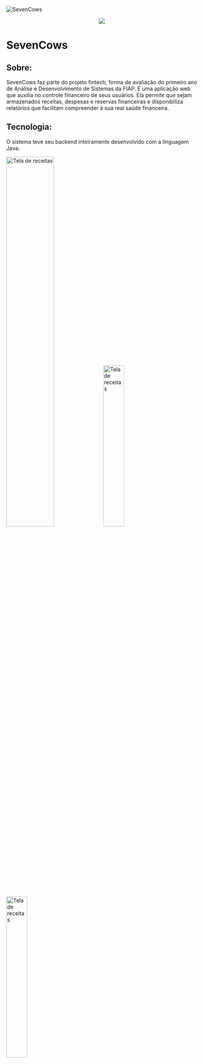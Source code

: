 
![SevenCows](https://github.com/marcelohlp/sevencows/assets/112910894/db596861-19ca-476b-b9eb-60cd6bf044e1)

<p align="center">
<img loading="lazy" src="http://img.shields.io/static/v1?label=STATUS&message=FINALIZADO&color=GREEN&style=for-the-badge"/>
</p>

# SevenCows

## Sobre:

SevenCows faz parte do projeto fintech, forma de avaliação do primeiro ano de Análise e Desenvolvimento de Sistemas da FIAP.
É uma aplicação web que auxilia no controle financeiro de seus usuários. Ela permite que sejam armazenados receitas, despesas e reservas financeiras e 
disponibiliza relatórios que facilitam compreender á sua real saúde financeira.

## Tecnologia:

O sistema teve seu backend inteiramente desenvolvido com a linguagem Java. 

<img src="https://github.com/marcelohlp/sevencows/assets/112910894/54e6c716-a49e-41dc-8983-7aaa984d1d6e" width="50%" alt="Tela de receitas">
<img src="https://github.com/marcelohlp/sevencows/assets/112910894/54e6c716-a49e-41dc-8983-7aaa984d1d6e" width="33%" alt="Tela de receitas">
<img src="https://github.com/marcelohlp/sevencows/assets/112910894/54e6c716-a49e-41dc-8983-7aaa984d1d6e" width="33%" alt="Tela de receitas">
